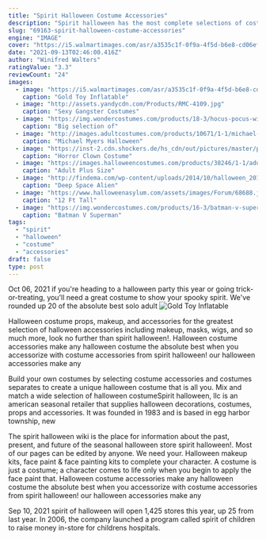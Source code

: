 ```yaml
---
title: "Spirit Halloween Costume Accessories"
description: "Spirit halloween has the most complete selections of costumes, masks, wigs, accessories, props, makeup, and decorations around, so if they don't have it, chances are no one does. What's more:"
slug: "69163-spirit-halloween-costume-accessories"
engine: "IMAGE"
cover: "https://i5.walmartimages.com/asr/a3535c1f-0f9a-4f5d-b6e8-cd06ef451995.9744d23d98779583dc49d03bbe84d1dc.jpeg"
date: "2021-09-13T02:46:00.416Z"
author: "Winifred Walters"
ratingValue: "3.3"
reviewCount: "24"
images:
  - image: "https://i5.walmartimages.com/asr/a3535c1f-0f9a-4f5d-b6e8-cd06ef451995.9744d23d98779583dc49d03bbe84d1dc.jpeg"
    caption: "Gold Toy Inflatable"
  - image: "http://assets.yandycdn.com/Products/RMC-4109.jpg"
    caption: "Sexy Gangster Costumes"
  - image: "https://img.wondercostumes.com/products/18-3/hocus-pocus-witch-69.jpg"
    caption: "Big selection of"
  - image: "http://images.adultcostumes.com/products/10671/1-1/michael-myers-halloween-ii-movie-mask.jpg"
    caption: "Michael Myers Halloween"
  - image: "https://inst-2.cdn.shockers.de/hs_cdn/out/pictures/master/product/2/horror_clown_kostuem_mit_maske-halloween_clowns_kostuem-20996-1.jpg"
    caption: "Horror Clown Costume"
  - image: "https://images.halloweencostumes.com/products/38246/1-1/adult-plus-ancient-pharaoh.jpg"
    caption: "Adult Plus Size"
  - image: "http://findema.com/wp-content/uploads/2014/10/halloween_20148834.jpg"
    caption: "Deep Space Alien"
  - image: "https://www.halloweenasylum.com/assets/images/Forum/68688.jpg"
    caption: "12 Ft Tall"
  - image: "https://img.wondercostumes.com/products/16-3/batman-v-superman-movie-superman-men-costume.jpg"
    caption: "Batman V Superman"
tags:
  - "spirit"
  - "halloween"
  - "costume"
  - "accessories"
draft: false
type: post
---
```


Oct 06, 2021 if you're heading to a halloween party this year or going trick-or-treating, you'll need a great costume to show your spooky spirit. We've rounded up 20 of the absolute best solo adult
![Gold Toy Inflatable](https://i5.walmartimages.com/asr/a3535c1f-0f9a-4f5d-b6e8-cd06ef451995.9744d23d98779583dc49d03bbe84d1dc.jpeg "Gold Toy Inflatable")

Halloween costume props, makeup, and accessories for the greatest selection of halloween accessories including makeup, masks, wigs, and so much more, look no further than spirit halloween!. Halloween costume accessories make any halloween costume the absolute best when you accessorize with costume accessories from spirit halloween! our halloween accessories make any
<!--inArticleAds-->

<!--galleryOne-->

Build your own costumes by selecting costume accessories and costumes separates to create a unique halloween costume that is all you. Mix and match a wide selection of halloween costumeSpirit halloween, llc is an american seasonal retailer that supplies halloween decorations, costumes, props and accessories. It was founded in 1983 and is based in egg harbor township, new
<!--inArticleAds-->

<!--galleryTwo-->

The spirit halloween wiki is the place for information about the past, present, and future of the seasonal halloween store spirit halloween!. Most of our pages can be edited by anyone. We need your. Halloween makeup kits, face paint & face painting kits to complete your character. A costume is just a costume; a character comes to life only when you begin to apply the face paint that. Halloween costume accessories make any halloween costume the absolute best when you accessorize with costume accessories from spirit halloween! our halloween accessories make any
<!--galleryThree-->

Sep 10, 2021 spirit of halloween will open 1,425 stores this year, up 25 from last year. In 2006, the company launched a program called spirit of children to raise money in-store for childrens hospitals.